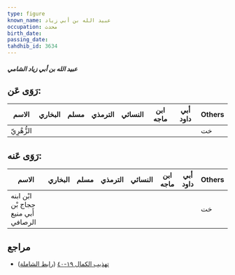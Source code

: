 ```yaml
---
type: figure
known_name: عبيد الله بن أبي زياد
occupation: محدث
birth_date:
passing_date:
tahdhib_id: 3634
---
```

##### عبيد الله بن أبي زياد الشامي

## رَوَى عَن:
| الاسم       | البخاري | مسلم | الترمذي | النسائي | ابن ماجه | أبي داود | Others |
| ----------- | ------- | ---- | ------- | ------- | -------- | -------- | ------ |
| الزُّهْرِيّ |         |      |         |         |          |          | خت     |
## رَوَى عَنه:
| الاسم                                | البخاري | مسلم | الترمذي | النسائي | ابن ماجه | أبي داود | Others |
| ------------------------------------ | ------- | ---- | ------- | ------- | -------- | -------- | ------ |
| ابْن ابنه حجاج بْن أَبي منيع الرصافي |         |      |         |         |          |          | خت     |
## مراجع
- [تهذيب الكمال ١٩-٤٠](obsidian://open?vault=Tahdhib-al-Kamal&file=Figures/٣٦٣٤-عبيد%20الله%20بن%20أبي%20زياد%20الشامي) ([رابط الشاملة](https://shamela.ws/book/3722/9614))